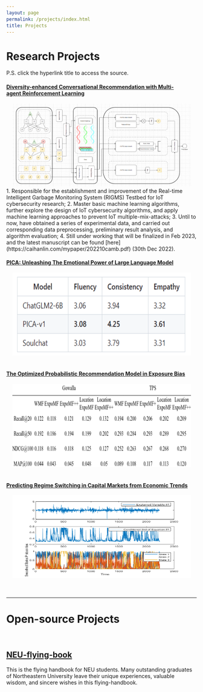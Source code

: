 ```yaml
---
layout: page
permalink: /projects/index.html
title: Projects
---
```


# Research Projects

P.S. click the hyperlink title to access the source.<br>

#### [Diversity-enhanced Conversational Recommendation with Multi-agent Reinforcement Learning](https://fzuiot.site/)

<center>
<img src="/images/CRS.png" width="473" height="219">
</center>
1. Responsible for the establishment and improvement of the Real-time Intelligent Garbage Monitoring System (RIGMS) Testbed for IoT cybersecurity research;
2. Master basic machine learning algorithms, further explore the design of IoT cybersecurity algorithms, and apply machine learning approaches to prevent IoT multiple-mix-attacks;
3. Until to now, have obtained a series of experimental data, and carried out corresponding data preprocessing, preliminary result analysis, and algorithm evaluation;
4. Still under working that will be finalized in Feb 2023, and the latest manuscript can be found [here](https://caihanlin.com/mypaper/202210camb.pdf) (30th Dec 2022).
<br>

#### [PICA: Unleashing The Emotional Power of Large Language Model](https://github.com/Yizhao111/PICA)
<center>
<img src="/images/PICA.png" width="473" height="219">
</center>
<br>

#### [The Optimized Probabilistic Recommendation Model in Exposure Bias](https://yizhao111.github.io/mypaper/paper_bias.pdf)

<center>
<img src="/images/Combined-Model.png" width="473" height="219">
</center>
<br>

#### [Predicting Regime Switching in Capital Markets from Economic Trends](https://Yizhao111.github.io/mypaper/paper_predict.pdf)

<center>
<img src="/images/predict.png" width="473" height="219">
</center>
<br>

<br>

---

# Open-source Projects

<br>

## [NEU-flying-book](https://Yizhao111.github.io/file/NEU-flybook.pdf)

This is the flying handbook for NEU students. Many outstanding graduates of Northeastern University leave their unique experiences, valuable wisdom, and sincere wishes in this flying-handbook.

<!-- #### [FZU-LaTeX-template 精美学术模版](https://github.com/GuangLun2000/FZU-latex-template)

Many elegant LaTeX templates designed for FZU students, including Beamer Theme Slides, Recommendation Letters and Undergraduate Thesis Template.

#### [miec-lance 自动化系修读材料](https://github.com/GuangLun2000/miec-lance )

This repo is where I keep track of my incredible journey at FZU-MIEC. You can learn RIDS & CSEE better by refering to this repo, but **please do not directly copy my assignments, codes and any reports!** -->
